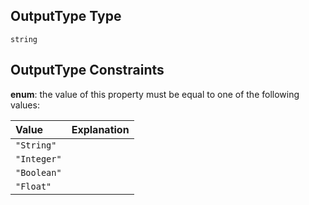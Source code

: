 ## OutputType Type

`string`

## OutputType Constraints

**enum**: the value of this property must be equal to one of the following values:

| Value       | Explanation |
| :---------- | :---------- |
| `"String"`  |             |
| `"Integer"` |             |
| `"Boolean"` |             |
| `"Float"`   |             |

